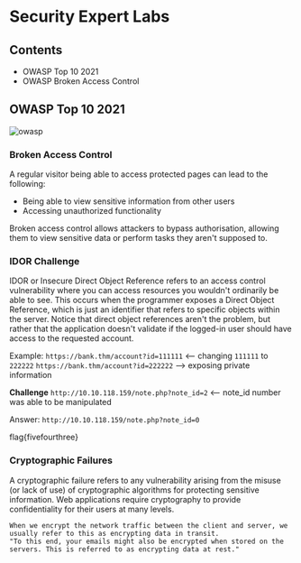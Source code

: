 # Security Expert Labs
## Contents

- OWASP Top 10 2021
- OWASP Broken Access Control

## OWASP Top 10 2021
![owasp](.assets/images/owasp.png)

### Broken Access Control

A regular visitor being able to access protected pages can lead to the following:
- Being able to view sensitive information from other users
- Accessing unauthorized functionality

Broken access control allows attackers to bypass authorisation, allowing them to view sensitive data or perform tasks they aren't supposed to.

### IDOR Challenge
IDOR or Insecure Direct Object Reference refers to an access control vulnerability where you can access resources you wouldn't ordinarily be able to see. This occurs when the programmer exposes a Direct Object Reference, which is just an identifier that refers to specific objects within the server. Notice that direct object references aren't the problem, but rather that the application doesn't validate if the logged-in user should have access to the requested account.

Example: 
`https://bank.thm/account?id=111111` <-- changing `111111` to `222222`
`https://bank.thm/account?id=222222` --> exposing private information

**Challenge**
`http://10.10.118.159/note.php?note_id=2` <-- note_id number was able to be manipulated

Answer: `http://10.10.118.159/note.php?note_id=0` 

flag{fivefourthree}

### Cryptographic Failures

A cryptographic failure refers to any vulnerability arising from the misuse (or lack of use) of cryptographic algorithms for protecting sensitive information. Web applications require cryptography to provide confidentiality for their users at many levels. 

```
When we encrypt the network traffic between the client and server, we usually refer to this as encrypting data in transit.
"To this end, your emails might also be encrypted when stored on the servers. This is referred to as encrypting data at rest."
```

